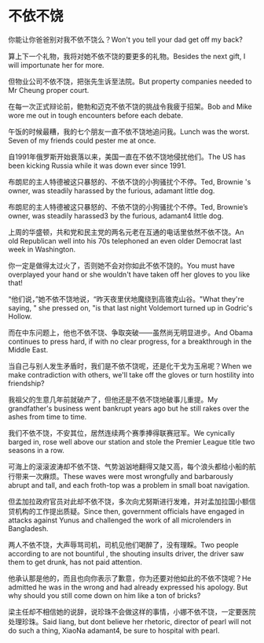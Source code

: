 # 不依不饶

<p><span class="chinese">你能让你爸爸别对我不依不饶么？</span><span class="english">Won't you tell your dad get off my back?</span></p>

<p><span class="chinese">算上下一个礼物，我将对她不依不饶的要更多的礼物。</span><span class="english">Besides the next gift, I will importunate her for more.</span></p>

<p><span class="chinese">但物业公司不依不饶，把张先生诉至法院。</span><span class="english">But property companies needed to Mr Cheung proper court.</span></p>

<p><span class="chinese">在每一次正式辩论前，鲍勃和迈克不依不饶的挑战令我疲于招架。</span><span class="english">Bob and Mike wore me out in tough encounters before each debate.</span></p>

<p><span class="chinese">午饭的时候最糟，我的七个朋友一直不依不饶地追问我。</span><span class="english">Lunch was the worst. Seven of my friends could pester me at once.</span></p>

<p><span class="chinese">自1991年俄罗斯开始衰落以来，美国一直在不依不饶地侵扰他们。</span><span class="english">The US has been kicking Russia while it was down ever since 1991.</span></p>

<p><span class="chinese">布朗尼的主人特德被这只暴怒的、不依不饶的小狗骚扰个不停。</span><span class="english">Ted, Brownie 's owner, was steadily harassed by the furious, adamant little dog.</span></p>

<p><span class="chinese">布朗尼的主人特德被这只暴怒的、不依不饶的小狗骚扰个不停。</span><span class="english">Ted, Brownie’s owner, was steadily harassed3 by the furious, adamant4 little dog.</span></p>

<p><span class="chinese">上周的华盛顿，共和党和民主党的两名元老在互通的电话里依然不依不饶。</span><span class="english">An old Republican well into his 70s telephoned an even older Democrat last week in Washington.</span></p>

<p><span class="chinese">你一定是做得太过火了，否则她不会对你如此不依不饶的。</span><span class="english">You must have overplayed your hand or she wouldn't have taken off her gloves to you like that!</span></p>

<p><span class="chinese">“他们说，”她不依不饶地说，“昨天夜里伏地魔绕到高锥克山谷。</span><span class="english">"What they're saying, " she pressed on, "is that last night Voldemort turned up in Godric's Hollow.</span></p>

<p><span class="chinese">而在中东问题上，他也不依不饶、争取突破——虽然尚无明显进步。</span><span class="english">And Obama continues to press hard, if with no clear progress, for a breakthrough in the Middle East.</span></p>

<p><span class="chinese">当自己与别人发生矛盾时，我们是不依不饶呢，还是化干戈为玉帛呢？</span><span class="english">When we make contradiction with others, we'll take off the gloves or turn hostility into friendship?</span></p>

<p><span class="chinese">我祖父的生意几年前就破产了，但他还是不依不饶地破事儿重提。</span><span class="english">My grandfather's business went bankrupt years ago but he still rakes over the ashes from time to time.</span></p>

<p><span class="chinese">我们不依不饶，不安其位，居然连续两个赛季捧得联赛冠军。</span><span class="english">We cynically barged in, rose well above our station and stole the Premier League title two seasons in a row.</span></p>

<p><span class="chinese">可海上的滚滚波涛却不依不饶、气势汹汹地翻得又陡又高，每个浪头都给小船的航行带来一次麻烦。</span><span class="english">These waves were most wrongfully and barbarously abrupt and tall, and each froth-top was a problem in small boat navigation.</span></p>

<p><span class="chinese">但孟加拉政府官员对此却不依不饶，多次向尤努斯进行发难，并对孟加拉国小额信贷机构的工作提出质疑。</span><span class="english">Since then, government officials have engaged in attacks against Yunus and challenged the work of all microlenders in Bangladesh.</span></p>

<p><span class="chinese">两人不依不饶，大声辱骂司机，司机见他们喝醉了，没有理睬。</span><span class="english">Two people according to are not bountiful , the shouting insults driver, the driver saw them to get drunk, has not paid attention.</span></p>

<p><span class="chinese">他承认那是他的，而且也向你表示了歉意，你为还要对他如此的不依不饶呢？</span><span class="english">He admitted he was in the wrong and had already expressed his apology. But why should you still come down on him like a ton of bricks?</span></p>

<p><span class="chinese">梁主任却不相信她的说辞，说珍珠不会做这样的事情，小娜不依不饶，一定要医院处理珍珠。</span><span class="english">Said liang, but dont believe her rhetoric, director of pearl will not do such a thing, XiaoNa adamant4, be sure to hospital with pearl.</span></p>

